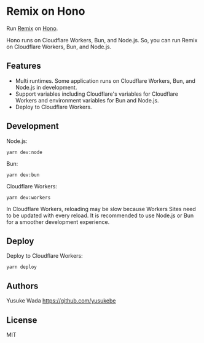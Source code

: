 # Remix on Hono

Run [Remix](https://remix.run) on [Hono](https://hono.dev).

Hono runs on Cloudflare Workers, Bun, and Node.js. So, you can run Remix on Cloudflare Workers, Bun, and Node.js.

## Features

* Multi runtimes. Some application runs on Cloudflare Workers, Bun, and Node.js in development.
* Support variables including Cloudflare's variables for Cloudflare Workers and environment variables for Bun and Node.js.
* Deploy to Cloudflare Workers.

## Development

Node.js:

```
yarn dev:node
```

Bun:

```
yarn dev:bun
```

Cloudflare Workers:

```
yarn dev:workers
```

In Cloudflare Workers, reloading may be slow because Workers Sites need to be updated with every reload. It is recommended to use Node.js or Bun for a smoother development experience.


## Deploy

Deploy to Cloudflare Workers:

```
yarn deploy
```

## Authors

Yusuke Wada <https://github.com/yusukebe>

## License

MIT
